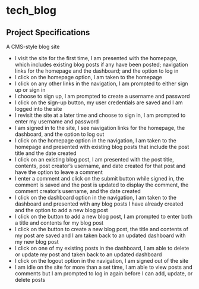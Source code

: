 # tech_blog
## Project Specifications
A CMS-style blog site
* I visit the site for the first time, I am presented with the homepage, which includes existing blog posts if any have been posted; navigation links for the homepage and the dashboard; and the option to log in
* I click on the homepage option, I am taken to the homepage
* I click on any other links in the navigation, I am prompted to either sign up or sign in
* I choose to sign up, I am prompted to create a username and password
* I click on the sign-up button, my user credentials are saved and I am logged into the site
* I revisit the site at a later time and choose to sign in, I am prompted to enter my username and password
* I am signed in to the site, I see navigation links for the homepage, the dashboard, and the option to log out
* I click on the homepage option in the navigation, I am taken to the homepage and presented with existing blog posts that include the post title and the date created
* I click on an existing blog post, I am presented with the post title, contents, post creator’s username, and date created for that post and have the option to leave a comment
* I enter a comment and click on the submit button while signed in, the comment is saved and the post is updated to display the comment, the comment creator’s username, and the date created
* I click on the dashboard option in the navigation, I am taken to the dashboard and presented with any blog posts I have already created and the option to add a new blog post
* I click on the button to add a new blog post, I am prompted to enter both a title and contents for my blog post
* I click on the button to create a new blog post, the title and contents of my post are saved and I am taken back to an updated dashboard with my new blog post
* I click on one of my existing posts in the dashboard, I am able to delete or update my post and taken back to an updated dashboard
* I click on the logout option in the navigation, I am signed out of the site
* I am idle on the site for more than a set time, I am able to view posts and comments but I am prompted to log in again before I can add, update, or delete posts

